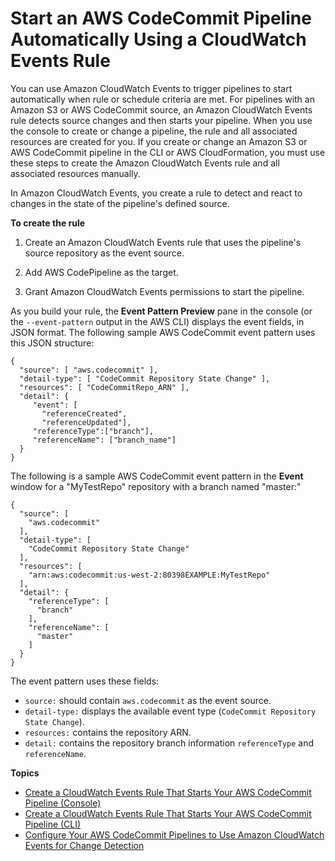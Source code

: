 # Start an AWS CodeCommit Pipeline Automatically Using a CloudWatch Events Rule<a name="triggering"></a>

You can use Amazon CloudWatch Events to trigger pipelines to start automatically when rule or schedule criteria are met\. For pipelines with an Amazon S3 or AWS CodeCommit source, an Amazon CloudWatch Events rule detects source changes and then starts your pipeline\. When you use the console to create or change a pipeline, the rule and all associated resources are created for you\. If you create or change an Amazon S3 or AWS CodeCommit pipeline in the CLI or AWS CloudFormation, you must use these steps to create the Amazon CloudWatch Events rule and all associated resources manually\.

In Amazon CloudWatch Events, you create a rule to detect and react to changes in the state of the pipeline's defined source\.

**To create the rule**

1. Create an Amazon CloudWatch Events rule that uses the pipeline's source repository as the event source\.

1. Add AWS CodePipeline as the target\. 

1. Grant Amazon CloudWatch Events permissions to start the pipeline\.

As you build your rule, the **Event Pattern Preview** pane in the console \(or the `--event-pattern` output in the AWS CLI\) displays the event fields, in JSON format\. The following sample AWS CodeCommit event pattern uses this JSON structure:

```
{
  "source": [ "aws.codecommit" ],
  "detail-type": [ "CodeCommit Repository State Change" ],
  "resources": [ "CodeCommitRepo_ARN" ],
  "detail": {
     "event": [
       "referenceCreated",
       "referenceUpdated"],
     "referenceType":["branch"],
     "referenceName": ["branch_name"]
  }
}
```

The following is a sample AWS CodeCommit event pattern in the **Event** window for a "MyTestRepo" repository with a branch named "master:"

```
{
  "source": [
    "aws.codecommit"
  ],
  "detail-type": [
    "CodeCommit Repository State Change"
  ],
  "resources": [
    "arn:aws:codecommit:us-west-2:80398EXAMPLE:MyTestRepo"
  ],
  "detail": {
    "referenceType": [
      "branch"
    ],
    "referenceName": [
      "master"
    ]
  }
}
```

The event pattern uses these fields:
+ `source:` should contain `aws.codecommit` as the event source\. 
+ `detail-type:` displays the available event type \(`CodeCommit Repository State Change`\)\.
+ `resources:` contains the repository ARN\.
+ `detail:` contains the repository branch information `referenceType` and `referenceName`\.

**Topics**
+ [Create a CloudWatch Events Rule That Starts Your AWS CodeCommit Pipeline \(Console\)](pipelines-trigger-source-repo-changes-console.md)
+ [Create a CloudWatch Events Rule That Starts Your AWS CodeCommit Pipeline \(CLI\)](pipelines-trigger-source-repo-changes-cli.md)
+ [Configure Your AWS CodeCommit Pipelines to Use Amazon CloudWatch Events for Change Detection](trigger-codecommit-migration-cwe.md)